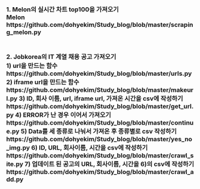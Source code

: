 

<h3> 1. Melon의 실시간 차트 top100을 가져오기<br>
Melon <br>
https://github.com/dohyekim/Study_blog/blob/master/scraping_melon.py
<br>
<br>
<h3> 2. Jobkorea의 IT 계열 채용 공고 가져오기
<br>
1) url을 만드는 함수
https://github.com/dohyekim/Study_blog/blob/master/urls.py
2) iframe url을 만드는 함수
https://github.com/dohyekim/Study_blog/blob/master/makeurl.py
3) ID, 회사 이름, url, iframe url, 가져온 시간을 csv에 작성하기
https://github.com/dohyekim/Study_blog/blob/master/get_url.py
4) ERROR가 난 경우 이어서 가져오기
https://github.com/dohyekim/Study_blog/blob/master/continue.py
5) Data를 세 종류로 나눠서 가져온 후 종류별로 csv 작성하기
https://github.com/dohyekim/Study_blog/blob/master/yes_no_img.py
6) ID, URL, 회사이름, 시간을 csv에 작성하기
https://github.com/dohyekim/Study_blog/blob/master/crawl_site.py
7) 업데이트 된 공고의 URL, 회사이름, 시간을 6)의 csv에 작성하기
https://github.com/dohyekim/Study_blog/blob/master/crawl_add.py


